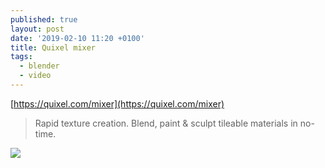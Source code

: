 ```yaml
---
published: true
layout: post
date: '2019-02-10 11:20 +0100'
title: Quixel mixer
tags:
  - blender
  - video
---
```

[https://quixel.com/mixer](https://quixel.com/mixer)

> Rapid texture creation.
> Blend, paint & sculpt tileable materials in no-time.

![](https://d3uwib8iif8w1p.cloudfront.net/quixel/mixer/mixer-mix-and-match.jpg)
